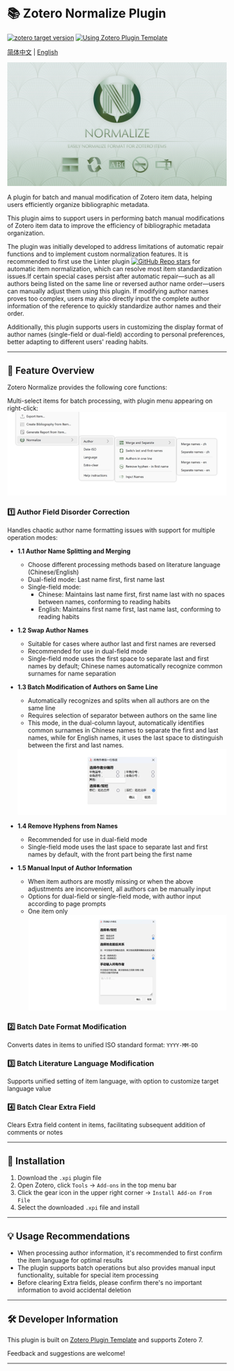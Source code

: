 # 📚 Zotero Normalize Plugin

[![zotero target version](https://img.shields.io/badge/Zotero-7-green?style=flat-square&logo=zotero&logoColor=CC2936)](https://www.zotero.org)
[![Using Zotero Plugin Template](https://img.shields.io/badge/Using-Zotero%20Plugin%20Template-blue?style=flat-square&logo=github)](https://github.com/windingwind/zotero-plugin-template)

[简体中文](../README.md) | [English](README-En.md)

  <img src="logo.jpg" alt="Plugin Logo" style="zoom:50%;" />

A plugin for batch and manual modification of Zotero item data, helping users efficiently organize bibliographic metadata.

This plugin aims to support users in performing batch manual modifications of Zotero item data to improve the efficiency of bibliographic metadata organization.

The plugin was initially developed to address limitations of automatic repair functions and to implement custom normalization features. It is recommended to first use the Linter plugin [![GitHub Repo stars](https://img.shields.io/github/stars/northword/zotero-format-metadata?label=zotero-format-metadata&style=flat-square)](https://github.com/northword/zotero-format-metadata) for automatic item normalization, which can resolve most item standardization issues.If certain special cases persist after automatic repair—such as all authors being listed on the same line or reversed author name order—users can manually adjust them using this plugin. If modifying author names proves too complex, users may also directly input the complete author information of the reference to quickly standardize author names and their order.

Additionally, this plugin supports users in customizing the display format of author names (single-field or dual-field) according to personal preferences, better adapting to different users' reading habits.

---

## 🧩 Feature Overview

Zotero Normalize provides the following core functions:

Multi-select items for batch processing, with plugin menu appearing on right-click:
<img src="fig_en.jpg" alt="Plugin Logo" style="zoom:50%;" />

### 1️⃣ Author Field Disorder Correction

Handles chaotic author name formatting issues with support for multiple operation modes:

- **1.1 Author Name Splitting and Merging**
  - Choose different processing methods based on literature language (Chinese/English)
  - Dual-field mode: Last name first, first name last
  - Single-field mode:
    - Chinese: Maintains last name first, first name last with no spaces between names, conforming to reading habits
    - English: Maintains first name first, last name last, conforming to reading habits

- **1.2 Swap Author Names**
  - Suitable for cases where author last and first names are reversed
  - Recommended for use in dual-field mode
  - Single-field mode uses the first space to separate last and first names by default; Chinese names automatically recognize common surnames for name separation

- **1.3 Batch Modification of Authors on Same Line**
  - Automatically recognizes and splits when all authors are on the same line
  - Requires selection of separator between authors on the same line
  - This mode, in the dual-column layout, automatically identifies common surnames in Chinese names to separate the first and last names, while for English names, it uses the last space to distinguish between the first and last names.

  <img src="oneline.jpg" alt="Plugin Logo" style="zoom:50%;" />

- **1.4 Remove Hyphens from Names**
  - Recommended for use in dual-field mode
  - Single-field mode uses the last space to separate last and first names by default, with the front part being the first name

- **1.5 Manual Input of Author Information**
  - When item authors are mostly missing or when the above adjustments are inconvenient, all authors can be manually input
  - Options for dual-field or single-field mode, with author input according to page prompts
  - One item only
    <img src="input.jpg" alt="Plugin Logo" style="zoom:50%;" />

### 2️⃣ Batch Date Format Modification

Converts dates in items to unified ISO standard format: `YYYY-MM-DD`

### 3️⃣ Batch Literature Language Modification

Supports unified setting of item language, with option to customize target language value

### 4️⃣ Batch Clear Extra Field

Clears Extra field content in items, facilitating subsequent addition of comments or notes

---

## 🚀 Installation

1. Download the `.xpi` plugin file
2. Open Zotero, click `Tools` → `Add-ons` in the top menu bar
3. Click the gear icon in the upper right corner → `Install Add-on From File`
4. Select the downloaded `.xpi` file and install

---

## 💡 Usage Recommendations

- When processing author information, it's recommended to first confirm the item language for optimal results
- The plugin supports batch operations but also provides manual input functionality, suitable for special item processing
- Before clearing Extra fields, please confirm there's no important information to avoid accidental deletion

---

## 🛠️ Developer Information

This plugin is built on [Zotero Plugin Template](https://github.com/windingwind/zotero-plugin-template) and supports Zotero 7.

Feedback and suggestions are welcome!

---
